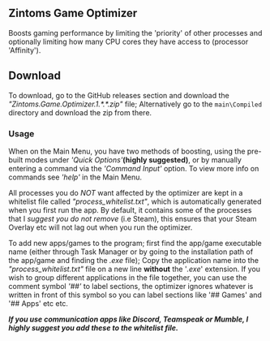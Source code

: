 ## Zintoms Game Optimizer
Boosts gaming performance by limiting the 'priority' of other processes and optionally limiting how many CPU cores they have access to (processor 'Affinity').

## Download
To download, go to the GitHub releases section and download the *"Zintoms.Game.Optimizer.1.\*.\*.zip"* file;
Alternatively go to the `main\Compiled` directory and download the zip from there.

### Usage
When on the Main Menu, you have two methods of boosting, using the pre-built modes under *'Quick Options'***(highly suggested)**, or by manually entering a command via the *'Command Input'* option. To view more info on commands see *'help'* in the Main Menu.
	
All processes you do *NOT* want affected by the optimizer are kept in a whitelist file called *"process_whitelist.txt"*, which is automatically generated when you first run the app. By default, it contains some of the processes that I *suggest you do not remove* (i.e Steam), this ensures that your Steam Overlay etc will not lag out when you run the optimizer.
	
To add new apps/games to the program; first find the app/game executable name (either through Task Manager or by going to the installation path of the app/game and finding the *.exe* file); Copy the application name into the *"process_whitelist.txt"* file on a new line **without** the '*.exe*' extension. If you wish to group different applications in the file together, you can use the comment symbol *'##'* to label sections, the optimizer ignores whatever is written in front of this symbol so you can label sections like '## Games' and '## Apps' etc etc.

***If you use communication apps like Discord, Teamspeak or Mumble, I highly suggest you add these to the whitelist file.***
